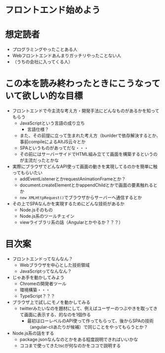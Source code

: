 # フロントエンド始めよう



# 想定読者

- プログラミングやったことある人
- Webフロントエンドあんまりガッチリやったことない人
- （うちの会社に入ってくる人）

# この本を読み終わったときにこうなっていて欲しい的な目標

- フロントエンドで今主流な考え方・開発手法にどんなものがあるかを知ってもらう
  - JavaScriptという言語の成り立ち
    - 言語仕様？
  - また、その前提に立って生まれた考え方（bunlderで依存解決するとか、事前compileによるAltJS云々とか
  - SPAというものがあってだな・・・
  - その前にはサーバーサイドでHTML組み立てて画面を構築するというのが主流だったとかな
- 実際にブラウザでどんなAPI使って画面の動きを実現してるのかを簡単に触ってもらいたい
  - addEventListenerとかrequestAnimationFrameとか？
  - document.createElementとかappendChildとかで画面の要素触れるとか
  - `new XMLHttpRequest()`でブラウザからサーバーへ通信するとか
- その上でSPAなんかを実現するためにどんな技術があるか
  - Node.jsそのもの
  - Node.js系のツールチェイン
  - viewライブラリ系の話（Angularとかやるか？？？）

# 目次案

- フロントエンドってなんなん？
  - Webブラウザを中心とした技術領域
  - JavaScriptってなんなん？
- じゃあ手を動かしてみよう
  - Chromeの開発者ツール
  - 環境構築・・・
  - TypeScript？？？
- ブラウザ上で試しにモノを動かしてみる
  - twitterみたいなのを題材にして、例えばユーザーのつぶやきを取ってきて画面に表示する、的なのを1個作る
    - 最初はローレベルのAPI使って作ってもらって、後からSPAの技術（angular-cliあたりが候補）で同じことをやってもらうとか？
- Node.js系の話をする
  - package.jsonなんなのとかをある程度説明できればいいかな
  - ココまで使ってきたtscが何なのかをココで説明する
